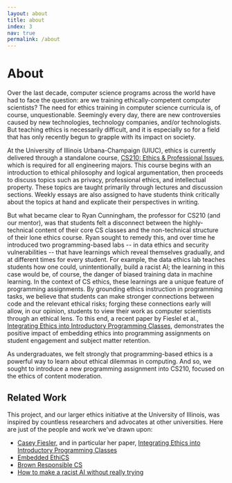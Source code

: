 ```yaml
---
layout: about
title: about
index: 3
nav: true
permalink: /about
---
```


# About

Over the last decade, computer science programs across the world have had to face the question: are we training ethically-competent
computer scientists? The need for ethics training in computer science curricula is, of course, unquestionable. Seemingly every day,
there are new controversies caused by new technologies, technology companies, and/or technologists. But teaching ethics is necessarily
difficult, and it is especially so for a field that has only recently begun to grapple with its impact on society.

At the University of Illinois Urbana-Champaign (UIUC), ethics is currently delivered through a standalone course,
[CS210: Ethics & Professional Issues](https://cs.illinois.edu/academics/courses/cs210), which is required for all engineering majors. This course begins with an introduction
to ethical philosophy and logical argumentation, then proceeds to discuss topics such as privacy, professional ethics,
and intellectual property. These topics are taught primarily through lectures and discussion sections. Weekly essays
are also assigned to have students think critically about the topics at hand and explicate their perspectives in writing.

But what became clear to Ryan Cunningham, the professor for CS210 (and our mentor), was that students felt a disconnect between the highly-technical
content of their core CS classes and the non-technical structure of their lone ethics course. Ryan sought to remedy this, and over time he introduced two programming-based
labs -- in data ethics and security vulnerabilities -- that have learnings which reveal themselves gradually, and at different times for every student. For example, the data ethics lab teaches students
how one could, unintentionally, build a racist AI; the learning in this case would be, of course, the danger of biased
training data in machine learning. In the context of CS ethics, these learnings are a unique feature of programming assignments. By
grounding ethics instruction in programming tasks, we believe that students can
make stronger connections between code and the relevant ethical risks; forging these connections early will allow, in our opinion, students
to view their work as computer scientists through an ethical lens. To this end, a recent paper by Fieslel et al., [Integrating Ethics into Introductory Programming Classes](https://cmci.colorado.edu/~cafi5706/SIGCSE2021_IntegratingEthics.pdf),
demonstrates the positive impact of embedding ethics into programming assignments on student engagement and subject matter retention.

As undergraduates, we felt strongly that programming-based ethics is a powerful way to learn about ethical dilemmas in computing.
And so, we sought to introduce a new programming assignment into CS210, focused on the ethics of content moderation.

## Related Work

This project, and our larger ethics initiative at the University of Illinois,
was inspired by countless researchers and advocates at other universities. Here
are just of the people and work we've drawn upon:

- [Casey Fiesler](https://caseyfiesler.com/), and in particular her paper, [Integrating Ethics into Introductory Programming Classes](https://cmci.colorado.edu/~cafi5706/SIGCSE2021_IntegratingEthics.pdf)
- [Embedded EthiCS](https://embeddedethics.seas.harvard.edu/)
- [Brown Responsible CS](http://ethics.cs.brown.edu/#section-mission)
- [How to make a racist AI without really trying](http://blog.conceptnet.io/posts/2017/how-to-make-a-racist-ai-without-really-trying/)
